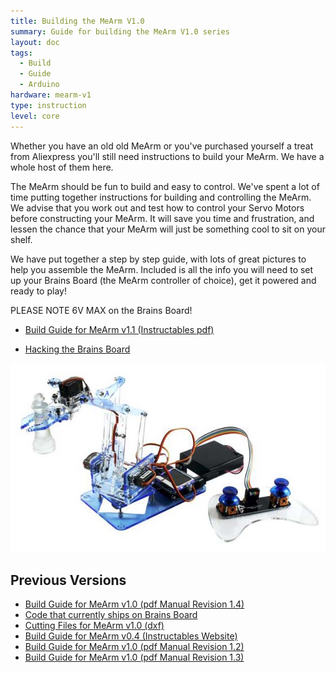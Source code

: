 ```yaml
---
title: Building the MeArm V1.0
summary: Guide for building the MeArm V1.0 series 
layout: doc
tags:
  - Build
  - Guide
  - Arduino
hardware: mearm-v1
type: instruction
level: core
---
```


Whether you have an old old MeArm or you've purchased yourself a treat from Aliexpress you'll still need instructions to build your MeArm. We have a whole host of them here.

The MeArm should be fun to build and easy to control. We've spent a lot of time putting together instructions for building and controlling the MeArm. We advise that you work out and test how to control your Servo Motors before constructing your MeArm. It will save you time and frustration, and lessen the chance that your MeArm will just be something cool to sit on your shelf.

We have put together a step by step guide, with lots of great pictures to help you assemble the MeArm. Included is all the info you will need to set up your Brains Board (the MeArm controller of choice), get it powered and ready to play!

PLEASE NOTE 6V MAX on the Brains Board!

 - [Build Guide for MeArm v1.1 (Instructables pdf)](/assets/docs/building-the-mearm-v1/MeArm-V1.1.pdf)

 - [Hacking the Brains Board](http://learn.mearm.com/docs/reprogramming-the-mearm-deluxe/)
 
![](/assets/docs/building-the-mearm-v1/Nuka_Deluxe_on_White_Short_Crop_4200_grande.jpg)

## Previous Versions
 - [Build Guide for MeArm v1.0 (pdf Manual Revision 1.4)](/assets/docs/building-the-mearm-v1/MeArm_v1.0_Manual_v1.4.pdf)
 - [Code that currently ships on Brains Board](https://codebender.cc/sketch:137567)
 - [Cutting Files for MeArm v1.0 (dxf)](/assets/docs/building-the-mearm-v1/V1.0Sharing.dxf)
 - [Build Guide for MeArm v0.4 (Instructables Website)](http://www.instructables.com/id/Pocket-Sized-Robot-Arm-meArm-V04/)
 - [Build Guide for MeArm v1.0 (pdf Manual Revision 1.2)](/assets/docs/building-the-mearm-v1/MeArm_v1.0_Manual_v1.2.pdf)
 - [Build Guide for MeArm v1.0 (pdf Manual Revision 1.3)](/assets/docs/building-the-mearm-v1/MeArm_v1.0_Manual_v1.3.pdf)
 
